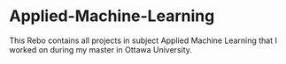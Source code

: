 # Applied-Machine-Learning
This Rebo contains all projects in subject Applied Machine Learning that I worked on during my master in Ottawa University.

